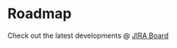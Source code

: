 # Roadmap

Check out the latest developments @ [JIRA Board](https://project-sunbird.atlassian.net/jira/software/c/projects/SS/boards/118/backlog?issueLimit=100)
